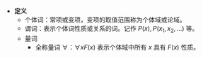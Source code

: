 - **定义**
	- 个体词：常项或变项，变项的取值范围称为个体域或论域。
	- 谓词：表示个体词性质或关系的词。记作 $P(x),P(x_1,x_2,\dots)$ 等。
	- 量词
		- 全称量词 $\forall$：$\forall x F(x)$ 表示个体域中所有 $x$ 具有 $F(x)$ 性质。
